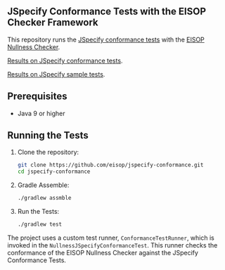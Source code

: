 ## JSpecify Conformance Tests with the EISOP Checker Framework 

This repository runs the [JSpecify conformance tests](https://github.com/jspecify/jspecify/tree/main/conformance-tests)
with the [EISOP Nullness Checker](https://eisop.github.io/cf/manual/#nullness-checker).

[Results on JSpecify conformance tests](src/test/resources/jspecify-conformance-test-report.txt).

[Results on JSpecify sample tests](src/test/resources/jspecify-conformance-test-on-samples-report.txt).

## Prerequisites

- Java 9 or higher

## Running the Tests

1. Clone the repository:
   ```bash
   git clone https://github.com/eisop/jspecify-conformance.git
   cd jspecify-conformance
   ```

2. Gradle Assemble:
   ```bash
   ./gradlew assmble
   ```

3. Run the Tests:
   ```bash
   ./gradlew test
   ```

The project uses a custom test runner, `ConformanceTestRunner`, which is invoked in the `NullnessJSpecifyConformanceTest`.
This runner checks the conformance of the EISOP Nullness Checker against the JSpecify Conformance Tests.
